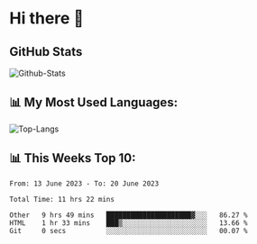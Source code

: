 # Hi there 👋

## GitHub Stats
![Github-Stats](https://github-readme-stats-sigma-five.vercel.app/api?username=ltorson&show_icons=true&theme=radical&count_private=true)

## 📊 My Most Used Languages:
![Top-Langs](https://github-readme-stats-sigma-five.vercel.app/api/top-langs/?username=LTorson&layout=compact&langs_count=10)

## 📊 This Weeks Top 10:
<!--START_SECTION:waka-->

```text
From: 13 June 2023 - To: 20 June 2023

Total Time: 11 hrs 22 mins

Other   9 hrs 49 mins   █████████████████████▓░░░   86.27 %
HTML    1 hr 33 mins    ███▒░░░░░░░░░░░░░░░░░░░░░   13.66 %
Git     0 secs          ░░░░░░░░░░░░░░░░░░░░░░░░░   00.07 %
```

<!--END_SECTION:waka-->
